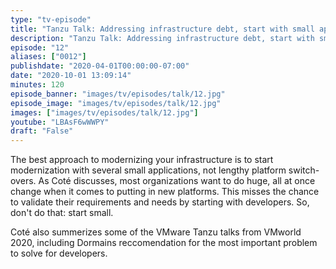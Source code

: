 ```yaml
---
type: "tv-episode"
title: "Tanzu Talk: Addressing infrastructure debt, start with small apps"
description: "Tanzu Talk: Addressing infrastructure debt, start with small apps"
episode: "12"
aliases: ["0012"]
publishdate: "2020-04-01T00:00:00-07:00"
date: "2020-10-01 13:09:14"
minutes: 120
episode_banner: "images/tv/episodes/talk/12.jpg"
episode_image: "images/tv/episodes/talk/12.jpg"
images: ["images/tv/episodes/talk/12.jpg"]
youtube: "LBAsF6wWWPY"
draft: "False"
---
```


The best approach to modernizing your infrastructure is to start modernization with several small applications, not lengthy platform switch-overs. As Coté discusses, most organizations want to do huge, all at once change when it comes to putting in new platforms. This misses the chance to validate their requirements and needs by starting with developers. So, don't do that: start small.

Coté also summerizes some of the VMware Tanzu talks from VMworld 2020, including Dormains reccomendation for the most important problem to solve for developers.
